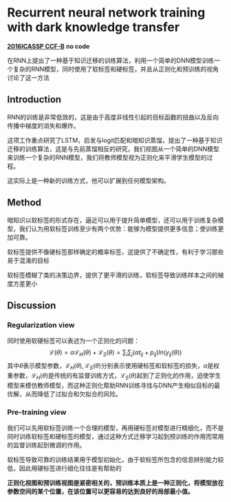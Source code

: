 # Recurrent neural network training with dark knowledge transfer

**[2016ICASSP CCF-B](https://ieeexplore.ieee.org/abstract/document/7472809)**	**no code**

在RNN上提出了一种基于知识迁移的训练算法，利用一个简单的DNN模型训练一个复杂的RNN模型，同时使用了软标签和硬标签，并且从正则化和预训练的视角讨论了这一方法

## Introduction

RNN的训练是非常低效的，这是由于高度非线性引起的目标函数的扭曲以及反向传播中梯度的消失和爆炸。

这项工作重点研究了LSTM，启发与logit匹配和暗知识蒸馏，提出了一种基于知识迁移的训练算法，这是与先前蒸馏相反的研究，我们视图从一个简单的DNN模型来训练一个复杂的RNN模型，我们将教师模型视为正则化来平滑学生模型的过程。

这实际上是一种新的训练方式，他可以扩展到任何模型架构。



## Method

暗知识以软标签的形式存在，逼近可以用于提升简单模型，还可以用于训练复杂模型，我们认为用软标签训练至少有两个优势：能够为模型提供更多信息；使训练更加可靠。

软标签提供不像硬标签那样确定的概率标签，这提供了不确定性，有利于学习那些易于混淆的目标

软标签模糊了类的决策边界，提供了更平滑的训练，软标签导致训练样本之间的梯度方差更小



## Discussion

### Regularization view

同时使用软硬标签可以表述为一个正则化的问题：
$$
\mathcal{L}(\theta) = \alpha\mathcal{L}_H(\theta) + \mathcal{L}_S(\theta)=\sum_i\sum_j(\alpha t_{ij} + p_{ij})ln(y_{ij}(\theta))
$$
其中$\theta$表示模型参数，$\mathcal{L}_H(\theta) , \mathcal{L}_S(\theta)$分别表示使用硬标签和软标签的损失，$\alpha$是权重参数，$\mathcal{L}_H(\theta)$是传统的有监督训练方式，$\mathcal{L}_S(\theta)$起到了正则化的作用，迫使学生模型来模仿教师模型，而这种正则化帮助RNN训练寻找与DNN产生相似目标的最优解，从而降低了过拟合和欠拟合的风险。



### Pre-training view

我们可以先用软标签训练一个合理的模型，再用硬标签对模型进行精细化，而不是同时训练软标签和硬标签的模型，通过这种方式迁移学习起到预训练的作用而常用的监督训练起到微调的作用。

软标签导致可靠的训练结果用于模型初始化，由于软标签所包含的信息辨别能力较低，因此用硬标签进行细化往往是有帮助的



**正则化视图和预训练视图是紧密相关的，预训练本质上是一种正则化，将模型放在参数空间的某个位置，在该位置可以更容易的达到良好的局部最小值。**